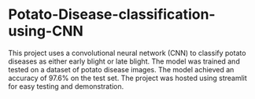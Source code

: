 # Potato-Disease-classification-using-CNN
This project uses a convolutional neural network (CNN) to classify potato diseases as either early blight or late blight.
The model was trained and tested on a dataset of potato disease images.
The model achieved an accuracy of 97.6% on the test set.
The project was hosted using streamlit for easy testing and demonstration.
